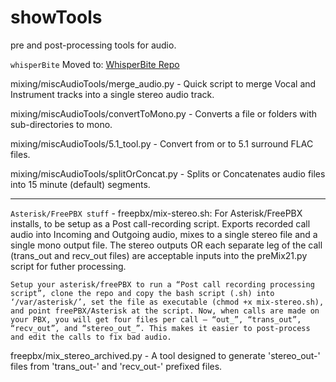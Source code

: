 # showTools
pre and post-processing tools for audio. 

``whisperBite``
Moved to: [WhisperBite Repo](https://github.com/akspa0/WhisperBite)

mixing/miscAudioTools/merge_audio.py - Quick script to merge Vocal and Instrument tracks into a single stereo audio track.

mixing/miscAudioTools/convertToMono.py - Converts a file or folders with sub-directories to mono. 

mixing/miscAudioTools/5.1_tool.py - Convert from or to 5.1 surround FLAC files.

mixing/miscAudioTools/splitOrConcat.py - Splits or Concatenates audio files into 15 minute (default) segments.

---

``Asterisk/FreePBX stuff`` - 
freepbx/mix-stereo.sh: For Asterisk/FreePBX installs, to be setup as a Post call-recording script. Exports recorded call audio into Incoming and Outgoing audio, mixes to a single stereo file and a single mono output file. The stereo outputs OR each separate leg of the call (trans_out and recv_out files) are acceptable inputs into the preMix21.py script for futher processing.

``Setup your asterisk/freePBX to run a “Post call recording processing script”, clone the repo and copy the bash script (.sh) into ‘/var/asterisk/’, set the file as executable (chmod +x mix-stereo.sh), and point freePBX/Asterisk at the script. Now, when calls are made on your PBX, you will get four files per call – “out_”, “trans_out”, “recv_out”, and “stereo_out_”. This makes it easier to post-process and edit the calls to fix bad audio.``

freepbx/mix_stereo_archived.py - A tool designed to generate 'stereo_out-' files from 'trans_out-' and 'recv_out-' prefixed files.

